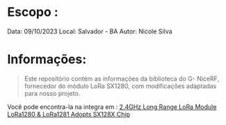 # Escopo : 

Data: 09/10/2023
Local: Salvador - BA
Autor: Nicole Silva

# Informações: 

> Este repositório contém as informações da biblioteca do G- NiceRF, fornecedor do módulo LoRa  SX1280, com modificações adaptadas para nosso projeto.

Você pode encontra-la na integra em : [2.4GHz Long Range LoRa Module LoRa1280 & LoRa1281 Adopts SX128X Chip ](https://www.nicerf.com/item/sx1280/lora-module-lora128x)
